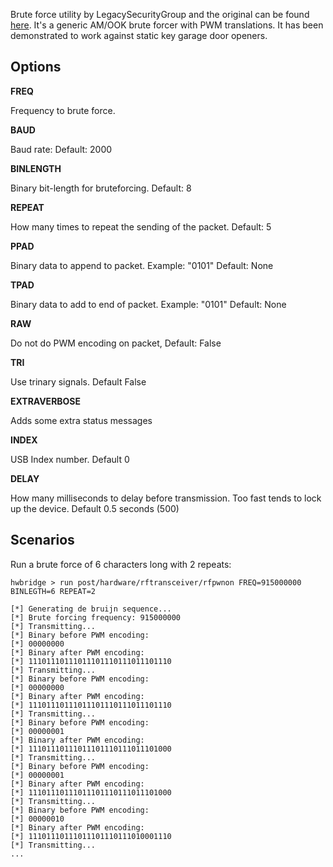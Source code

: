 Brute force utility by LegacySecurityGroup and the original can be found
[here](https://github.com/exploitagency/github-rfpwnon/blob/master/rfpwnon.py).
It's a generic AM/OOK brute forcer with PWM translations.  It has been
demonstrated to work against static key garage door openers.

## Options ##

  **FREQ**

  Frequency to brute force.  

  **BAUD**

  Baud rate: Default: 2000

  **BINLENGTH**

  Binary bit-length for bruteforcing.  Default: 8

  **REPEAT**

  How many times to repeat the sending of the packet.  Default: 5

  **PPAD**

  Binary data to append to packet.  Example: "0101" Default: None

  **TPAD**

  Binary data to add to end of packet.  Example: "0101" Default: None

  **RAW**

  Do not do PWM encoding on packet, Default: False

  **TRI**

  Use trinary signals. Default False

  **EXTRAVERBOSE**

  Adds some extra status messages

  **INDEX**

  USB Index number.  Default 0

  **DELAY**

  How many milliseconds to delay before transmission.  Too fast tends to lock up the device.  Default 0.5 seconds (500)

## Scenarios

  Run a brute force of 6 characters long with 2 repeats:

```
hwbridge > run post/hardware/rftransceiver/rfpwnon FREQ=915000000 BINLEGTH=6 REPEAT=2

[*] Generating de bruijn sequence...
[*] Brute forcing frequency: 915000000
[*] Transmitting...
[*] Binary before PWM encoding:
[*] 00000000
[*] Binary after PWM encoding:
[*] 11101110111011101110111011101110
[*] Transmitting...
[*] Binary before PWM encoding:
[*] 00000000
[*] Binary after PWM encoding:
[*] 11101110111011101110111011101110
[*] Transmitting...
[*] Binary before PWM encoding:
[*] 00000001
[*] Binary after PWM encoding:
[*] 11101110111011101110111011101000
[*] Transmitting...
[*] Binary before PWM encoding:
[*] 00000001
[*] Binary after PWM encoding:
[*] 11101110111011101110111011101000
[*] Transmitting...
[*] Binary before PWM encoding:
[*] 00000010
[*] Binary after PWM encoding:
[*] 11101110111011101110111010001110
[*] Transmitting...
...
```
